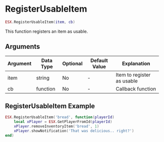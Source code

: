 # RegisterUsableItem

```lua
ESX.RegisterUsableItem(item, cb)
```

This function registers an item as usable.

## Arguments

| Argument | Data Type | Optional | Default Value | Explanation                |
|----------|-----------|----------|---------------|----------------------------|
| item     | string    | No       | -             | Item to register as usable |
| cb       | function  | No       | -             | Callback function          |

## RegisterUsableItem Example

```lua
ESX.RegisterUsableItem('bread', function(playerId)
	local xPlayer = ESX.GetPlayerFromId(playerId)
	xPlayer.removeInventoryItem('bread', 1)
	xPlayer.showNotification('That was delicious.. right?')
end)
```
